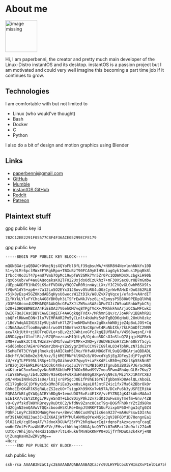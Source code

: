 # About me

<p><span class="image right"><img src="https://github.com/paperbenni.png" alt="image missing" height="100" /></span>

Hi, I am paperbenni, the creator and pretty much main developer of the Linux-Distro
instantOS and its desktop. instantOS is a passion project but I am motivated
and could very well imagine this becoming a part time job if it continues to
grow.
</p>

## Technologies

I am comfortable with but not limited to

- Linux (who would've thought)
- Bash
- Docker
- C
- Python

I also do a bit of design and motion graphics using Blender

## Links

<ul class="actions">
    <li><a href="mailto:paperbenni@gmail.com" class="button special icon fa-envelope">paperbenni@gmail.com</a></li>
    <li><a href="https://github.com/paperbenni" class="button special icon fa-github">GitHub</a></li>
    <li><a href="mumble://FR2.imumble.nl:56778" class="button special icon fa-phone">Mumble</a></li>
    <li><a href="https://github.com/instantOS" class="button special icon fa-github">instantOS GitHub</a></li>
    <li><a href="https://reddit.com/u/paperbenni" class="button special icon fa-reddit">Reddit</a></li>
    <li><a href="patreon.com/paperbenni" class="button special icon fa-patreon">Patreon</a></li>
</ul>

## Plaintext stuff

gpg public key id

```txt
7B2C12EE2291F05577CBF4F36ACE05299ECFE179
```

gpg public key

```txt
-----BEGIN PGP PUBLIC KEY BLOCK-----

mQGNBGArjaQBDAC+OVmjNjsXQYoFbl8fLf39qbsuWA/+N6R8H4NevlmhhNkYv10D
S1+y9LMr6pclMWxEFYRgkRpo+TBXuBzT90FCA9yKlH5LiagGyk1OoGus1MpqBk8l
IYbcC40o3iT47p+mU7Vmb7QpMc19wpTWV2GMk7Yn5Zr0Pc1QDWKDmXLzbgkiH90b
7qx6bKub/wP4au8AQoqeksK02lFO22UxjdoOdCzUkhz7+mF30XSac8urUB7mGmbw
/UEppAODFR1HkG9LK9afFVDXKyV9QO7uR0RinnWyLLX+/YJC2VQvGLGwhM6SX9ls
lVQwR1dY5+ap6+r7a12Lo5O2EYx31J8ovvOVuRU4uOGzCyrWvRAHcDrDoG362RL8
r5jk0yEsp45GZ0KodAB5qHysU6weczW1ZtD1k/W8UZvX7qVqcej/efad+vAHrdIT
ZifKYkLYlxFYChcA4G8YBH0yh3iTSFrEwNkJVsz6LjvZpmysP5B80W0PEDpQlNhQ
/O3P6X6cov4U2RMAEQEAAbQhcGFwZXJiZW5uaSA8cGFwZXJiZW5uaUBnbWFpbC5j
b20+iQHOBBMBCAA4FiEEOA37V6ehQM7vq8TPgTVdX+/MRhkFAmArjaQCGwMFCwkI
BwIGFQoJCAsCBBYCAwECHgECF4AACgkQgTVdX+/MRhmnSQv/c/JoARPv1BBAhRB1
sbQFrlRNwmEON+Ilo7VIMPAHR2Pn5yCLnlt4bUuMz5yhTgBQ96qHoUL2UmUh8zkz
/1BdVhdqAGIN1S3Iy9UjsNfxH7lZF2neNMDwhEox2g0kxhWN0jjeZ4pBxLJOS+Cq
cJNmAUwuCflooBmyuHalrwoO9I50m7nvXtNxC8pnwt4RuNbIXk/7kLRGADfC2NN9
axw7XkjUtH+zjUDTreDVLo+sBLv2z3JAhivoGfcJkgQIUfDAFu/V4568wqsnE/+8
4B5D4ygxfGloflRL/rB7QEnvzcasM1QtLyR/Ojduo5DCsOJnSluQ78jqjcM4EBrk
2M8+rwuBk3Ct4LTWznZ+rdM1fvwwhPIMPx+2NQ+yrU6bWEIkmH7Z1Hn60kYf5cyi
+Sd65mboz7AE4r0PeSmr2bN+pYZoSygrZMTuCCV97IG9lHL034TphRLzN7iduZrV
lSeMeT0T3CYVpHjRnekzQjA0ICkoM5CVo/fHfwKUM0GdTVL9uQGNBGArjaQBDADL
4BcHFY/WJbBm2e3MiVxz/5j6MEFRNPkl9NZc8/09wcdYg5jEgJDFey2djP7ygKfK
iU/+YgTLPF595LlRSp+1fSyDAihnvKE7qwyV+iaFkKdFLsB50+gZKnlSp5SkNnBT
SYB2QjIQFEWRLRG4L5Q3kC4Xksv1qJuIV7rYLMB1G9X1TgnubUZBUiEPJ6/acN6b
w4KturWC3vx6xuQyzNuBVR3XbUoPHI9GOxB6wdS9V7moa5Fwm4Rh4quGLBr7Kw/2
riWY86Pwqy/zb4LO200/93eKQeFs9XdxHhEE0g0ZKpvVqN9cS/MizYXJ1R4YCXEJ
pN/+MouINXk62S1sUe/lU1jxr8P5gcJOE1fP8hE16Y6lfgbbm9kD8AelQL/AboEL
dI179gBcGCjDfKyKs5xQMn3FiEe3yxm0sLAqaLOfJmtFZ4ic1fx7Ma6k2BbrOk0r
GhhoEErOK4RlK5gRWLcZSIezUO+TsigpXh99KKx7wk97A/DCxPu6k3yUSFEERikA
EQEAAYkBtgQYAQgAIBYhBDgN+1enoUDO76vEz4E1XV/vzEYZBQJgK42kAhsMAAoJ
EIE1XV/vzEYZCKgL/RvyeSnQT+Lbo8DxyP0kJ2v75dK1OuFwsmyTmefm+Gnv/4ZB
v0+GyVfskdlWOYRBreyyRuDt0C2/NfdNv9ZsncOCacT9g+BOGfFh9krYZtZd98Ro
ld2CgnN2emQAVwVfQQxcboodH5XlRo+OmpJtNRKPTGUuPzixpGP6O+hguIqTg0Z4
PQhFJLnyPc3E03OMWWgPeerw+/BevCnN6CuoN7q3ix6ea9237+mAHuPssw1DIrAx
mf39IAUCNQ23ao3C+2ZX6AIjWfPfMUlAkM6q0YexMSjcJqVJ8F6DY1D7OongnEa1
9lO21zO/cgD5oqAF/YJdooX9GUAf25YPY2bRqHwerIqi+dqnsPzAzxqvyrqFcaqE
wo6eZVnlPrFazANUFzFVr/FHsvfhWchqtG6UAjkuQ9TYi07mRPai18o9xfi274mR
U3tQ/7HhijOn/4eRdz1GQEF7ltL4kuk6fMn9bKKNPP0+DijfYfMDuOa2k4kPj+N8
UjZumqKaHmZwZRVgMg==
=Hcrz
-----END PGP PUBLIC KEY BLOCK-----
```

ssh public key

```txt
ssh-rsa AAAAB3NzaC1yc2EAAAADAQABAAABAQCaJrc9ULHYPbCoxUYWImZXvPIelDLA75k/NVLv/kZSQqc40zPARQ1GcLtBs1YTHYK7dRruhJvmhWI74gwNVlpYFkpoV/jsXz0Byh8ULwJ3ONFvfTEPqlxE3N96ACphJkh0GNzmEZ3Hz7yMnDnjHftcgIuow9iKLr9JW9ePCwnraW3EJl6FwwQ0TircyHgIBRSO7IGWHV1wXBGhcZEIt9idOgaL6MIbAm/H49HkzkoM9VxXN+8z5//8qcWApgGIiwaZ7tzOt95I/6qckxv1cYWmYOR2K9rEyEOcLXgpE5oFA1ILuFHW9vdD2rPcNHSHCI7V9yhK/XV2AZB5HnfboCRb
```
